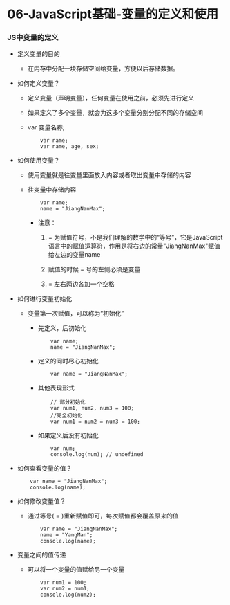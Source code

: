 # 06-JavaScript基础-变量的定义和使用

### JS中变量的定义

* 定义变量的目的

	* 在内存中分配一块存储空间给变量，方便以后存储数据。

* 如何定义变量？

	* 定义变量（声明变量），任何变量在使用之前，必须先进行定义
	
	* 如果定义了多个变量，就会为这多个变量分别分配不同的存储空间
	* var 变量名称;
		
		```
			var name;
			var name, age, sex;
		```
		
* 如何使用变量？
	* 使用变量就是往变量里面放入内容或者取出变量中存储的内容
	
	* 往变量中存储内容
	
		```
			var name;
			name = "JiangNanMax";
		```
		
		* 注意：
			1. = 为赋值符号，不是我们理解的数学中的“等号”，它是JavaScript语言中的赋值运算符，作用是将右边的常量"JiangNanMax"赋值给左边的变量name
			
			2. 赋值的时候 = 号的左侧必须是变量
			3. = 左右两边各加一个空格

* 如何进行变量初始化

	* 变量第一次赋值，可以称为“初始化”

		* 先定义，后初始化
		
			```
				var name;
				name = "JiangNanMax";
			```
			
		* 定义的同时尽心初始化

			```
				var name = "JiangNanMax";
			```
			
		* 其他表现形式

			```
				// 部分初始化
				var num1, num2, num3 = 100;
				//完全初始化
				var num1 = num2 = num3 = 100;
			```
			
		* 如果定义后没有初始化

			```
				var num;
				console.log(num); // undefined
			```
			
* 如何查看变量的值？

	```
		var name = "JiangNanMax";
		console.log(name);
	```
	
* 如何修改变量值？

	* 通过等号( = )重新赋值即可，每次赋值都会覆盖原来的值

		```
			var name = "JiangNanMax";
			name = "YangMan";
			console.log(name);
		```
		
* 变量之间的值传递

	* 可以将一个变量的值赋给另一个变量
	
		```
			var num1 = 100;
			var num2 = num1;
			console.log(num2);	
		```	
		
		
		
		
		
		
		
		
		
		
		
		

